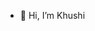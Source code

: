 - 👋 Hi, I’m Khushi

  

<!---
Khushiirani25/Khushiirani25 is a ✨ special ✨ repository because its `README.md` (this file) appears on your GitHub profile.
You can click the Preview link to take a look at your changes.
--->
